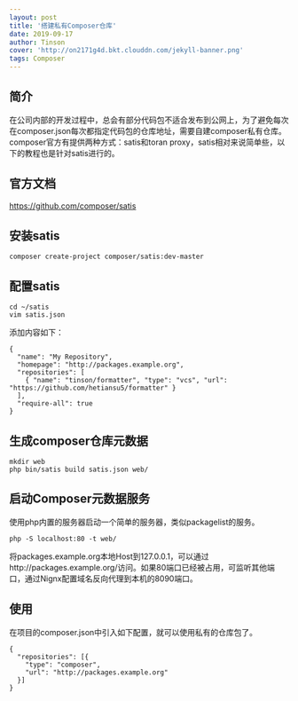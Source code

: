 ```yaml
---
layout: post
title: '搭建私有Composer仓库'
date: 2019-09-17
author: Tinson
cover: 'http://on2171g4d.bkt.clouddn.com/jekyll-banner.png'
tags: Composer
---
```


## 简介
在公司内部的开发过程中，总会有部分代码包不适合发布到公网上，为了避免每次在composer.json每次都指定代码包的仓库地址，需要自建composer私有仓库。  
composer官方有提供两种方式：satis和toran proxy，satis相对来说简单些，以下的教程也是针对satis进行的。

## 官方文档
https://github.com/composer/satis

## 安装satis
```shell
composer create-project composer/satis:dev-master
```

## 配置satis
```shell
cd ~/satis
vim satis.json
```  
添加内容如下：  

```text
{
  "name": "My Repository",
  "homepage": "http://packages.example.org",
  "repositories": [
    { "name": "tinson/formatter", "type": "vcs", "url": "https://github.com/hetiansu5/formatter" }
  ],
  "require-all": true
}
```

## 生成composer仓库元数据
```shell
mkdir web
php bin/satis build satis.json web/
```

## 启动Composer元数据服务
使用php内置的服务器启动一个简单的服务器，类似packagelist的服务。  

```shell
php -S localhost:80 -t web/
```  
  
将packages.example.org本地Host到127.0.0.1，可以通过http://packages.example.org/访问。如果80端口已经被占用，可监听其他端口，通过Nignx配置域名反向代理到本机的8090端口。

## 使用
在项目的composer.json中引入如下配置，就可以使用私有的仓库包了。
```text
{
  "repositories": [{
    "type": "composer",
    "url": "http://packages.example.org"
  }]
}
```